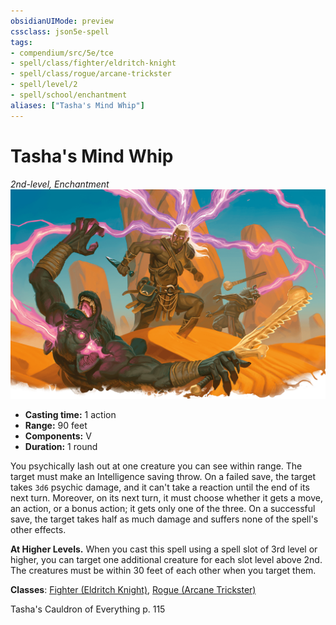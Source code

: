 ```yaml
---
obsidianUIMode: preview
cssclass: json5e-spell
tags:
- compendium/src/5e/tce
- spell/class/fighter/eldritch-knight
- spell/class/rogue/arcane-trickster
- spell/level/2
- spell/school/enchantment
aliases: ["Tasha's Mind Whip"]
---
```

# Tasha's Mind Whip
*2nd-level, Enchantment*  
![](../../../assets/img/tashas-mind-whip.png)  

- **Casting time:** 1 action
- **Range:** 90 feet
- **Components:** V
- **Duration:** 1 round

You psychically lash out at one creature you can see within range. The target must make an Intelligence saving throw. On a failed save, the target takes `3d6` psychic damage, and it can't take a reaction until the end of its next turn. Moreover, on its next turn, it must choose whether it gets a move, an action, or a bonus action; it gets only one of the three. On a successful save, the target takes half as much damage and suffers none of the spell's other effects.

**At Higher Levels.** When you cast this spell using a spell slot of 3rd level or higher, you can target one additional creature for each slot level above 2nd. The creatures must be within 30 feet of each other when you target them.

**Classes**: [Fighter (Eldritch Knight)](../../classes/fighter-eldritch-knight.md#), [Rogue (Arcane Trickster)](../../classes/rogue-arcane-trickster.md#)

Tasha's Cauldron of Everything p. 115